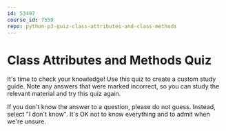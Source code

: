 ```yaml
---
id: 53497
course_id: 7559
repo: python-p3-quiz-class-attributes-and-class-methods
---
```


# Class Attributes and Methods Quiz

It's time to check your knowledge! Use this quiz to create a custom study guide.
Note any answers that were marked incorrect, so you can study the relevant
material and try this quiz again.

If you don't know the answer to a question, please do not guess. Instead, select
"I don't know". It's OK not to know everything and to admit when we're unsure.
